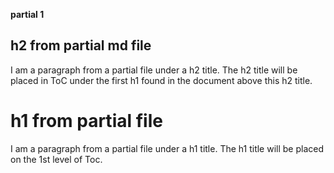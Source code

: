<!-- START_EXPOSED_SECTION -->
**partial 1**
## h2 from partial md file
I am a paragraph from a partial file under a h2 title. The h2 title will be placed in ToC under the first h1 found in the document above this h2 title.

# h1 from partial file
I am a paragraph from a partial file under a h1 title. The h1 title will be placed on the 1st level of Toc.

<!-- END_EXPOSED_SECTION -->